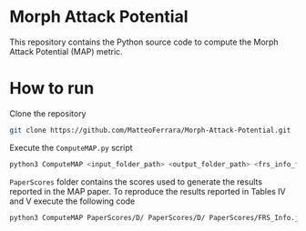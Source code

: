 # Morph Attack Potential
This repository contains the Python source code to compute the Morph Attack Potential (MAP) metric.

# How to run
Clone the repository
```bash
git clone https://github.com/MatteoFerrara/Morph-Attack-Potential.git
 ```   
Execute the `ComputeMAP.py` script
```bash
python3 ComputeMAP <input_folder_path> <output_folder_path> <frs_info_file_path>
 ```
`PaperScores` folder contains the scores used to generate the results reported in the MAP paper. To reproduce the results reported in Tables IV and V execute the following code
```bash
python3 ComputeMAP PaperScores/D/ PaperScores/D/ PaperScores/FRS_Info.json
 ```

